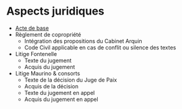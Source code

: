 <link rel="stylesheet" href="normal3.css" type="text/css" />

# Aspects juridiques

* [Acte de base](acte_base.md) 
* Règlement de copropriété
    * Intégration des propositions du Cabinet Arquin
    * Code Civil applicable en cas de conflit ou silence des textes
* Litige Fontenelle
    * Texte du jugement
    * Acquis du jugement
* Litige Maurino & consorts
    * Texte de la décision du Juge de Paix
    * Acquis de la décision
    * Texte du jugement en appel
    * Acquis du jugement en appel

